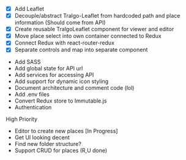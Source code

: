 * [X] Add Leaflet
* [X] Decouple/abstract Tralgo-Leaflet from hardcoded path and place information (Should come from API)
* [X] Create reusable TralgoLeaflet component for viewer and editor
* [X] Move place select into own container connected to Redux
* [X] Connect Redux with react-router-redux
* [X] Separate controls and map into separate component
* Add SASS
* Add global state for API url
* Add services for accessing API
* Add support for dynamic icon styling
* Document architecture and comment code (lol)
* Add .env files
* Convert Redux store to Immutable.js
* Authentication

High Priority
* Editor to create new places [In Progress]
* Get UI looking decent
* Find new folder structure?
* Support CRUD for places (R,U done)